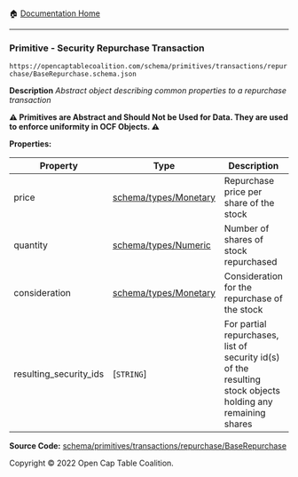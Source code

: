 :house: [Documentation Home](/README.md)

---

### Primitive - Security Repurchase Transaction

`https://opencaptablecoalition.com/schema/primitives/transactions/repurchase/BaseRepurchase.schema.json`

**Description** _Abstract object describing common properties to a repurchase transaction_

**:warning: Primitives are Abstract and Should Not be Used for Data. They are used to enforce uniformity in OCF Objects. :warning:**

**Properties:**

| Property               | Type                                                    | Description                                                                                                 | Required   |
| ---------------------- | ------------------------------------------------------- | ----------------------------------------------------------------------------------------------------------- | ---------- |
| price                  | [schema/types/Monetary](/docs/schema/types/Monetary.md) | Repurchase price per share of the stock                                                                     | `REQUIRED` |
| quantity               | [schema/types/Numeric](/docs/schema/types/Numeric.md)   | Number of shares of stock repurchased                                                                       | `REQUIRED` |
| consideration          | [schema/types/Monetary](/docs/schema/types/Monetary.md) | Consideration for the repurchase of the stock                                                               | `REQUIRED` |
| resulting_security_ids | [`STRING`]                                              | For partial repurchases, list of security id(s) of the resulting stock objects holding any remaining shares | -          |

**Source Code:** [schema/primitives/transactions/repurchase/BaseRepurchase](/schema/primitives/transactions/repurchase/BaseRepurchase.schema.json)

Copyright © 2022 Open Cap Table Coalition.

